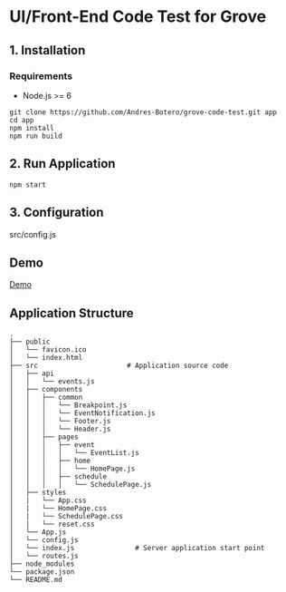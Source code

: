 # UI/Front-End Code Test for Grove

## 1. Installation

### Requirements
- Node.js >= 6

```shell
git clone https://github.com/Andres-Botero/grove-code-test.git app
cd app
npm install
npm run build
```

## 2. Run Application

```shell
npm start
```

## 3. Configuration

src/config.js

## Demo

[Demo](http://grove.andresbotero.com)


## Application Structure

```
.
├── public                   
│   └── favicon.ico
│   └── index.html              
├── src                      # Application source code
│   ├── api                      
│   │   └── events.js
│   ├── components                  
│   │   ├── common           
│   │   │   └── Breakpoint.js
│   │   │   └── EventNotification.js
│   │   │   └── Footer.js
│   │   │   └── Header.js
│   │   ├── pages
│   │   │   ├── event
│   │   │   │   └── EventList.js
│   │   │   ├── home
│   │   │   │   └── HomePage.js
│   │   │   ├── schedule
│   │   │   │   └── SchedulePage.js
│   ├── styles               
│   |   └── App.css            
│   |   └── HomePage.css             
│   |   └── SchedulePage.css  
│   |   └── reset.css
│   └── App.js             
│   └── config.js
│   └── index.js               # Server application start point
│   └── routes.js           
├── node_modules             
└── package.json
└── README.md 
```
